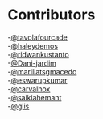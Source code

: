 <!-- @format -->

# Contributors


-[@tavolafourcade](https://github.com/tavolafourcade)<br>
-[@haleydemos](https://github.com/hdemos)<br>
-[@ridwankustanto](https://github.com/ridwankustanto)<br>
-[@Dani-jardim](https://github.com/Dani-jardim)<br>
-[@mariliatsgmacedo](https://github.com/mariliatsgmacedo)<br>
-[@eswarupkumar](https://github.com/eswarupkumar)<br>
-[@carvalhox](https://github.com/carvalhox)<br>
-[@saikiahemant](https://github.com/saikiahemant)<br>
-[@glis](https://github.com/glis)<br>

